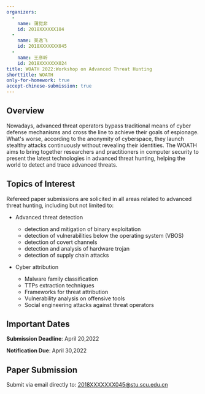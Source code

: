```yaml
---
organizers:
  -
    name: 蒲觉非
    id: 2018XXXXXX104
  -
    name: 吴逸飞
    id: 2018XXXXXXX045
  -
    name: 王彦昕
    id: 2018XXXXXXX024
title: WOATH 2022:Workshop on Advanced Threat Hunting
shorttitle: WOATH
only-for-homework: true
accept-chinese-submission: true
---
```


## Overview

Nowadays, advanced threat operators bypass traditional means of cyber defense mechanisms and cross the line to achieve their goals of espionage.  What's worse, according to the anonymity of cyberspace, they launch stealthy attacks continuously without revealing their identities. The WOATH aims to bring together researchers and practitioners in computer security to present the latest technologies in advanced threat hunting, helping the world to detect and trace advanced threats.

## Topics of Interest
Refereed paper submissions are solicited in all areas related to advanced threat hunting, including but not limited to:

- Advanced threat detection
    - detection and mitigation of binary exploitation
    - detection of vulnerabilities below the operating system (VBOS)
    - detection of covert channels
    - detection and analysis of hardware trojan
    - detection of supply chain attacks

- Cyber attribution
    - Malware family classification
    - TTPs extraction techniques
    - Frameworks for threat attribution
    - Vulnerability analysis on offensive tools
    - Social engineering attacks against threat operators

## Important Dates

**Submission Deadline**: April 20,2022

**Notification Due**: April 30,2022

## Paper Submission

Submit via email directly to: 2018XXXXXXX045@stu.scu.edu.cn
